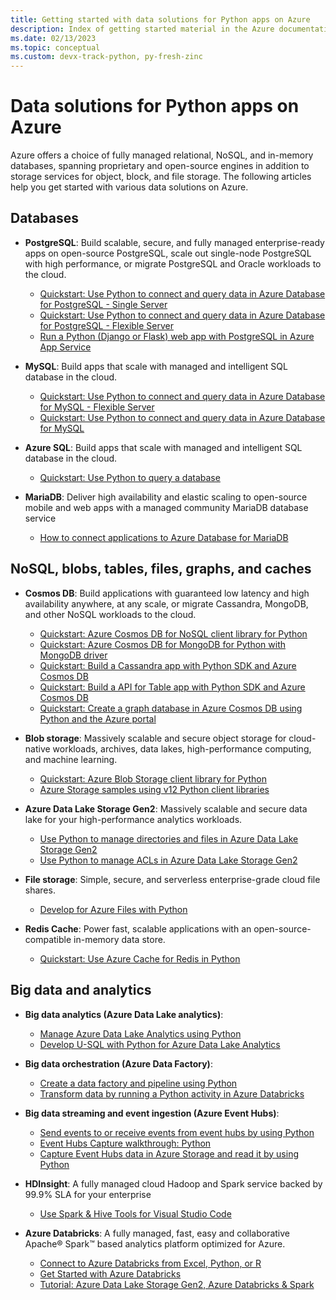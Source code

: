 ```yaml
---
title: Getting started with data solutions for Python apps on Azure
description: Index of getting started material in the Azure documentation for data solutions for Python apps.
ms.date: 02/13/2023
ms.topic: conceptual
ms.custom: devx-track-python, py-fresh-zinc
---
```


# Data solutions for Python apps on Azure

Azure offers a choice of fully managed relational, NoSQL, and in-memory databases, spanning proprietary and open-source engines in addition to storage services for object, block, and file storage. The following articles help you get started with various data solutions on Azure.

## Databases

- **PostgreSQL**: Build scalable, secure, and fully managed enterprise-ready apps on open-source PostgreSQL, scale out single-node PostgreSQL with high performance, or migrate PostgreSQL and Oracle workloads to the cloud.
  - [Quickstart: Use Python to connect and query data in Azure Database for PostgreSQL - Single Server](/azure/postgresql/single-server/connect-python)
  - [Quickstart: Use Python to connect and query data in Azure Database for PostgreSQL - Flexible Server](/azure/postgresql/flexible-server/connect-python)
  - [Run a Python (Django or Flask) web app with PostgreSQL in Azure App Service](/azure/app-service/tutorial-python-postgresql-app?toc=/azure/developer/python/toc.json&bc=/azure/developer/breadcrumb/toc.json)

- **MySQL**: Build apps that scale with managed and intelligent SQL database in the cloud.
  - [Quickstart: Use Python to connect and query data in Azure Database for MySQL - Flexible Server](/azure/mysql/flexible-server/connect-python)
  - [Quickstart: Use Python to connect and query data in Azure Database for MySQL](/azure/mysql/single-server/connect-python)

- **Azure SQL**: Build apps that scale with managed and intelligent SQL database in the cloud.
  - [Quickstart: Use Python to query a database](/azure/azure-sql/database/connect-query-python)

- **MariaDB**: Deliver high availability and elastic scaling to open-source mobile and web apps with a managed community MariaDB database service
  - [How to connect applications to Azure Database for MariaDB](/azure/mariadb/howto-connection-string)

## NoSQL, blobs, tables, files, graphs, and caches

- **Cosmos DB**: Build applications with guaranteed low latency and high availability anywhere, at any scale, or migrate Cassandra, MongoDB, and other NoSQL workloads to the cloud.
  - [Quickstart: Azure Cosmos DB for NoSQL client library for Python](/azure/cosmos-db/nosql/quickstart-python)
  - [Quickstart: Azure Cosmos DB for MongoDB for Python with MongoDB driver](/azure/cosmos-db/mongodb/quickstart-python)
  - [Quickstart: Build a Cassandra app with Python SDK and Azure Cosmos DB](/azure/cosmos-db/cassandra/manage-data-python)
  - [Quickstart: Build a API for Table app with Python SDK and Azure Cosmos DB](/azure/cosmos-db/table/quickstart-python)
  - [Quickstart: Create a graph database in Azure Cosmos DB using Python and the Azure portal](/azure/cosmos-db/gremlin/quickstart-python)

- **Blob storage**: Massively scalable and secure object storage for cloud-native workloads, archives, data lakes, high-performance computing, and machine learning. 
  - [Quickstart: Azure Blob Storage client library for Python](/azure/storage/blobs/storage-quickstart-blobs-python)
  - [Azure Storage samples using v12 Python client libraries](/azure/storage/common/storage-samples-python)

- **Azure Data Lake Storage Gen2**: Massively scalable and secure data lake for your high-performance analytics workloads.
  - [Use Python to manage directories and files in Azure Data Lake Storage Gen2](/azure/storage/blobs/data-lake-storage-directory-file-acl-python)
  - [Use Python to manage ACLs in Azure Data Lake Storage Gen2](/azure/storage/blobs/data-lake-storage-acl-python)

- **File storage**: Simple, secure, and serverless enterprise-grade cloud file shares.
  - [Develop for Azure Files with Python](/azure/storage/files/storage-python-how-to-use-file-storage)

- **Redis Cache**: Power fast, scalable applications with an open-source-compatible in-memory data store.
  - [Quickstart: Use Azure Cache for Redis in Python](/azure/azure-cache-for-redis/cache-python-get-started)

## Big data and analytics

- **Big data analytics (Azure Data Lake analytics)**:
  - [Manage Azure Data Lake Analytics using Python](/azure/data-lake-analytics/data-lake-analytics-manage-use-python-sdk)
  - [Develop U-SQL with Python for Azure Data Lake Analytics](/azure/data-lake-analytics/data-lake-analytics-u-sql-develop-with-python-r-csharp-in-vscode)

- **Big data orchestration (Azure Data Factory)**:
  - [Create a data factory and pipeline using Python](/azure/data-factory/quickstart-create-data-factory-python)
  - [Transform data by running a Python activity in Azure Databricks](/azure/data-factory/transform-data-databricks-python)

- **Big data streaming and event ingestion (Azure Event Hubs)**:
  - [Send events to or receive events from event hubs by using Python](/azure/event-hubs/get-started-python-send-v2)
  - [Event Hubs Capture walkthrough: Python](/azure/event-hubs/event-hubs-capture-python)
  - [Capture Event Hubs data in Azure Storage and read it by using Python](/azure/event-hubs/get-started-capture-python-v2)

- **HDInsight**: A fully managed cloud Hadoop and Spark service backed by 99.9% SLA for your enterprise
  - [Use Spark & Hive Tools for Visual Studio Code](/azure/hdinsight/hdinsight-for-vscode)

- **Azure Databricks**: A fully managed, fast, easy and collaborative Apache® Spark™ based analytics platform optimized for Azure.
  - [Connect to Azure Databricks from Excel, Python, or R](/azure/databricks/scenarios/connect-databricks-excel-python-r)
  - [Get Started with Azure Databricks](/azure/databricks/getting-started/)
  - [Tutorial: Azure Data Lake Storage Gen2, Azure Databricks & Spark](/azure/storage/blobs/data-lake-storage-use-databricks-spark)
